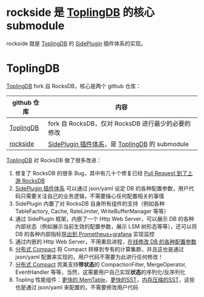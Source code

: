# rockside 是 [ToplingDB](https://github.com/topling/toplingdb) 的核心 submodule

rockside 就是 [ToplingDB](https://github.com/topling/toplingdb) 的 [SidePlugin](https://github.com/topling/toplingdb/wiki) 插件体系的实现。

# ToplingDB
[ToplingDB](https://github.com/topling/toplingdb) fork 自 RocksDB，核心是两个 github 仓库：

github 仓库 | 内容
--------------------------------------------------|------------
[ToplingDB](https://github.com/topling/toplingdb) | fork 自 RocksDB，仅对 RocksDB 进行最少的必要的修改
[rockside](https://github.com/topling/rockside)   | [SidePlugin 插件体系](https://github.com/topling/toplingdb/wiki)，是 [ToplingDB](https://github.com/topling/toplingdb) 的 submodule

[ToplingDB](https://github.com/topling/toplingdb) 对 RocksDB 做了很多改进：

1. 修复了 RocksDB 的很多 Bug，其中有几十个修复已经 [Pull Request 到了上游 RocksDB](https://github.com/facebook/rocksdb/pulls?q=is%3Apr+author%3Arockeet)
2. [SidePlugin 插件体系](https://github.com/topling/toplingdb/wiki) 可以通过 json/yaml 设定 DB 的各种配置参数，用户代码只需要关注自己的业务逻辑，不需要操心任何配置相关的事情
3. SidePlugin 内置了对 RocksDB 自身所有组件的支持（例如各种 TableFactory, Cache, RateLimiter, WriteBufferManager 等等）
4. 通过 SidePlugin 框架，内嵌了一个 Http Web Server，可以展示 DB 的各种内部状态（例如展示当前生效的配置参数，展示 LSM 树形态等等），还可以将 DB 的各种内部指标[导出到 Prometheus+grafana](https://github.com/topling/rockside/wiki/grafana%E5%B1%95%E7%A4%BAtoplingdb%E8%BF%90%E8%A1%8C%E6%8C%87%E6%A0%87-grafana%E5%B1%95%E7%A4%BA%E7%A4%BA%E4%BE%8B) 实现监控
5. 通过内嵌的 Http Web Server，不用重启进程，[在线修改 DB 的各种配置参数](https://github.com/topling/rockside/wiki/Online-Change-Options)
6. [分布式 Compact](https://github.com/topling/rockside/wiki/Distributed-Compaction) 将 Compact 转移到专有的计算集群，并且这也是通过 json/yaml 配置来实现的，用户代码不需要为此进行任何修改！
7. [分布式 Compact](https://github.com/topling/rockside/wiki/Distributed-Compaction) 完美支持**带状态**的 CompactionFilter, MergeOperator, EventHandler 等等，当然，这需要用户自己实现**状态**的序列化/反序列化
8. Topling 性能组件：[更快的 MemTable](https://github.com/topling/rockside/wiki/ToplingCSPPMemTab)，[更快的SST](https://github.com/topling/rockside/wiki/ToplingFastTable)，[内存压缩的SST](https://github.com/topling/rockside/wiki/ToplingZipTable)，这些也是通过 json/yaml 来配置的，不需要修改用户代码
